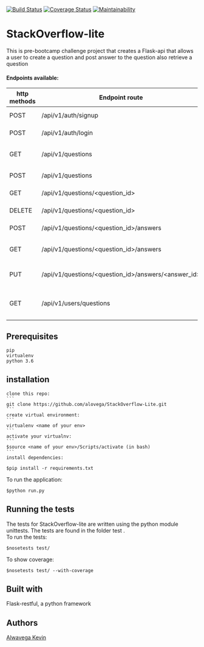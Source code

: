 [![Build Status](https://travis-ci.com/alovega/StackOverflow-Lite.svg?branch=developv1)](https://travis-ci.com/alovega/StackOverflow-Lite)  [![Coverage Status](https://coveralls.io/repos/github/alovega/StackOverflow-Lite/badge.svg?branch=developv1)](https://coveralls.io/github/alovega/StackOverflow-Lite?branch=developv1)  [![Maintainability](https://api.codeclimate.com/v1/badges/1af8345792e8e28e40cd/maintainability)](https://codeclimate.com/github/alovega/StackOverflow-Lite/maintainability)

# StackOverflow-lite
This is pre-bootcamp challenge project that creates a Flask-api that allows a user to create a question and post answer to the question also retrieve a question
<br>
#### Endpoints available:
| http methods |    Endpoint route                          |   Endpoint functionality                                     |
| ------------ | ----------------------------------         | ------------------------------------------------------------ |
| POST         | /api/v1/auth/signup                        |   Creates a user account                                     |
| POST         | /api/v1/auth/login                         |   Logs in a user                                             |
| GET          | /api/v1/questions                          |   Get all questions on platform                              |
| POST         | /api/v1/questions                          |   Post a new question                                        |
| GET          | /api/v1/questions/<question_id>            |   Get a single question                                      |
| DELETE       | /api/v1/questions/<question_id>            |   Delete a question                                          |
| POST         | /api/v1/questions/<question_id>/answers    |   Post an answer                                             |
| GET          | /api/v1/questions/<question_id>/answers    |   Get all answers for a question                             |
| PUT          | /api/v1/questions/<question_id>/answers/<answer_id>           |   Edit or accept an answer                |
| GET          | /api/v1/users/questions                    |   Get all questions asked by user                            |
## Prerequisites
    pip
    virtualenv
    python 3.6
    
## installation
    clone this repo:
    ```
    git clone https://github.com/alovega/StackOverflow-Lite.git
    ```
    create virtual environment:
    ```
    virtualenv <name of your env>
    ```
    activate your virtualnv:
    ```
    $source <name of your env>/Scripts/activate (in bash)
    ```
    install dependencies:
   ```
   $pip install -r requirements.txt
   ```
   To run the application:
   ```
   $python run.py
   ```
      

## Running the tests
  The tests for StackOverflow-lite  are written using the python module unittests. The tests are found in the folder test
  .<br>
  To run the tests:
      
   ```
   $nosetests test/
   ```
  To show coverage:
   ```
   $nosetests test/ --with-coverage
   ```

## Built with 
   Flask-restful, a python framework
   
## Authors
[Alwavega Kevin](https://github.com/alovega)
